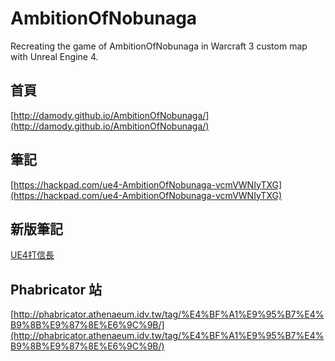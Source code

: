 # AmbitionOfNobunaga
Recreating the game of AmbitionOfNobunaga in Warcraft 3 custom map with Unreal Engine 4.

## 首頁
[http://damody.github.io/AmbitionOfNobunaga/](http://damody.github.io/AmbitionOfNobunaga/)

## 筆記
[https://hackpad.com/ue4-AmbitionOfNobunaga-vcmVWNIyTXG](https://hackpad.com/ue4-AmbitionOfNobunaga-vcmVWNIyTXG)

## 新版筆記
[UE4打信長](https://hackmd.io/EwMwpgbALAHArCAtARjCAzIqBjd3ECGEyAnIgCbkBGA7FVeiVQAzMRAA#)

## Phabricator 站
[http://phabricator.athenaeum.idv.tw/tag/%E4%BF%A1%E9%95%B7%E4%B9%8B%E9%87%8E%E6%9C%9B/](http://phabricator.athenaeum.idv.tw/tag/%E4%BF%A1%E9%95%B7%E4%B9%8B%E9%87%8E%E6%9C%9B/)
